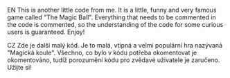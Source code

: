 EN
This is another little code from me. It is a little, funny and very famous game called "The Magic Ball".
Everything that needs to be commented in the code is commented, so the understanding of the code for some curious users is guaranteed.
Enjoy!

CZ
Zde je další malý kód. Je to malá, vtipná a velmi populární hra nazývaná "Magická koule".
Všechno, co bylo v kódu potřeba okomentovat je okomentováno, tudíž porozumění kódu pro zvědavé uživatele je zaručeno.
Užijte si!
